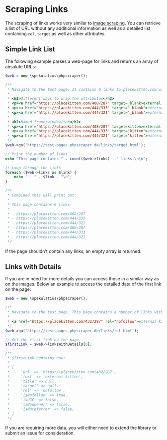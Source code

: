 # Scraping Links

The scraping of links works very similar to [image scraping](/examples/scrape-images). You can retrieve a list of URL without any additional information as well as a detailed list containing `rel`, `target` as well as other attributes.


## Simple Link List

The following example parses a web-page for links and returns an array of absolute URLs:

```PHP
$web = new \spekulatius\phpscraper();

/**
 * Navigate to the test page. It contains 6 links to placekitten.com with different attributes:
 *
 * <h2>Different ways to wrap the attributes</h2>
 * <p><a href="https://placekitten.com/408/287" target=_blank>external kitten</a></p>
 * <p><a href="https://placekitten.com/444/333" target="_blank">external kitten</a></p>
 * <p><a href="https://placekitten.com/444/321" target='_blank'>external kitten</a></p>
 *
 * <h2>Named frame/window/tab</h2>
 * <p><a href="https://placekitten.com/408/287" target=kitten>external kitten</a></p>
 * <p><a href="https://placekitten.com/444/333" target="kitten">external kitten</a></p>
 * <p><a href="https://placekitten.com/444/321" target='kitten'>external kitten</a></p>
 */
$web->go('https://test-pages.phpscraper.de/links/target.html');

// Print the number of links.
echo "This page contains " . count($web->links) . " links.\n\n";

// Loop through the links
foreach ($web->links as $link) {
    echo " - " . $link . "\n";
}

/**
 * Combined this will print out:
 *
 * This page contains 6 links.
 *
 * - https://placekitten.com/408/287
 * - https://placekitten.com/444/333
 * - https://placekitten.com/444/321
 * - https://placekitten.com/408/287
 * - https://placekitten.com/444/333
 * - https://placekitten.com/444/321
 */
```

If the page shouldn't contain any links, an empty array is returned.


## Links with Details

If you are in need for more details you can access these in a similar way as on the images. Below an example to access the detailed data of the first link on the page:

```PHP
$web = new \spekulatius\phpscraper();

/**
 * Navigate to the test page. This page contains a number of links with different rel attributes. To save space only the first one:
 *
 * <a href="https://placekitten.com/432/287" rel="nofollow">external kitten</a>
 */
$web->go('https://test-pages.phpscraper.de/links/rel.html');

// Get the first link on the page.
$firstLink = $web->linksWithDetails[0];

/**
 * $firstLink contains now:
 *
 * [
 *     'url' => 'https://placekitten.com/432/287',
 *     'text' => 'external kitten',
 *     'title' => null,
 *     'target' => null,
 *     'rel' => 'nofollow',
 *     'isNofollow' => true,
 *     'isUGC' => false,
 *     'isNoopener' => false,
 *     'isNoreferrer' => false,
 * ]
 */
```

If you are requiring more data, you will either need to extend the library or submit an issue for consideration.

